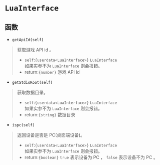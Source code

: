# `LuaInterface`
<!-- 暂未完成 -->
## 函数
- `getApiId(self)`  
> 获取游戏 API id 。  
> - `self`:`{userdata<LuaInterface>}` `LuaInterface`  
> 如果实参不为 `LuaInterface` 则会报错。  
> - return:`{number}` 游戏 API id
- `getStdioRoot(self)`  
> 获取数据目录。  
> - `self`:`{userdata<LuaInterface>}` `LuaInterface`  
> 如果实参不为 `LuaInterface` 则会报错。  
> - return:`{string}` 数据目录
- `ispc(self)`  
> 返回设备是否是 PC(桌面端设备)。  
> - `self`:`{userdata<LuaInterface>}` `LuaInterface`  
> 如果实参不为 `LuaInterface` 则会报错。  
> - return:`{boolean}` `true` 表示设备为 PC ， `false` 表示设备不为 PC 。  
